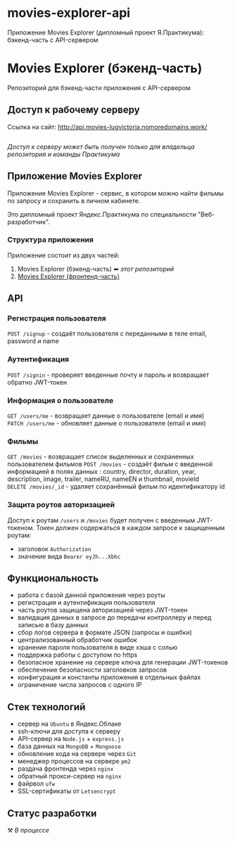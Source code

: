 # movies-explorer-api

Приложение Movies Explorer (дипломный проект Я.Практикума): бэкенд-часть с API-сервером

# Movies Explorer (бэкенд-часть)

Репозиторий для бэкенд-части приложения с API-сервером

## Доступ к рабочему серверу
Ссылка на сайт: http://api.movies-lugvictoria.nomoredomains.work/



``` bash

```
*Доступ к серверу может быть получен только для владельца репозитория и команды Практикума*

## Приложение Movies Explorer

Приложение Movies Explorer - сервис, в котором можно найти фильмы по запросу и сохранить в личном кабинете.

Это дипломный проект Яндекс.Практикума по специальности "Веб-разработчик".

### Структура приложения 
Приложение состоит из двух частей:
1. Movies Explorer (бэкенд-часть) ⬅ *этот репозиторий*
2. [Movies Explorer (фронтенд-часть)](                                )


## API
### Регистрация пользователя
`POST /signup` - создаёт пользователя с переданными в теле email, password и name

### Аутентификация
`POST /signin` - проверяет введенные почту и пароль и возвращает обратно JWT-токен

### Информация о пользователе
`GET /users/me` - возвращает данные о пользователе (email и имя)  
`PATCH /users/me` - обновляет данные о пользователе (email и имя)

### Фильмы
`GET /movies` - возвращает список выделенных и сохраненных пользователем фильмов 
`POST /movies` - создаёт фильм с введенной информацией в полях данных : country, director, duration, year, description, image, trailer, nameRU, nameEN и thumbnail, movieId  
`DELETE /movies/_id` - удаляет сохранённый фильм по идентификатору id  

### Защита роутов авторизацией
Доступ к роутам `/users` и `/movies` будет получен с введенным JWT-токеном. Токен должен содержаться в каждом запросе к защищенным роутам:
- заголовок `Authorization`
- значение вида `Bearer eyJh...Xbhc`

## Функциональность
- работа с базой данной приложения через роуты
- регистрация и аутентификация пользователя
- часть роутов защищена авторизацией через JWT-токен
- валидация данных в запросе до передачи контроллеру и перед записью в базу данных
- сбор логов сервера в формате JSON (запросы и ошибки)
- централизованный обработчик ошибок
- хранение пароля пользователя в виде хэша с солью
- поддержка работы с доступом по https
- безопасное хранение на сервере ключа для генерации JWT-токенов
- обеспечение безопасности заголовков запросов
- конфигурация и константы приложения в отдельных файлах
- ограничение числа запросов с одного IP

## Стек технологий
- сервер на `Ubuntu` в Яндекс.Облаке
- ssh-ключи для доступа к серверу
- API-сервер на `Node.js` + `express.js`
- база данных на `MongoDB` + `Mongoose`
- обновление кода на сервере через `Git`
- менеджер процессов на сервере `pm2`
- раздача фронтенда через `nginx`
- обратный прокси-сервер на `nginx`
- файрвол `ufw`
- SSL-сертификаты от `Letsencrypt`

## Статус разработки
⚒️ *В процессе*

